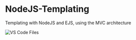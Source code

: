 # NodeJS-Templating
Templating with NodeJS and EJS, using the MVC architecture

![VS Code Files](https://github.com/jtorresyap/NodeJS-Templating.git/markdown/filesSystem.png)
